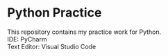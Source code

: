 # Python Practice
This repository contains my practice work for Python.\
IDE: PyCharm\
Text Editor: Visual Studio Code
